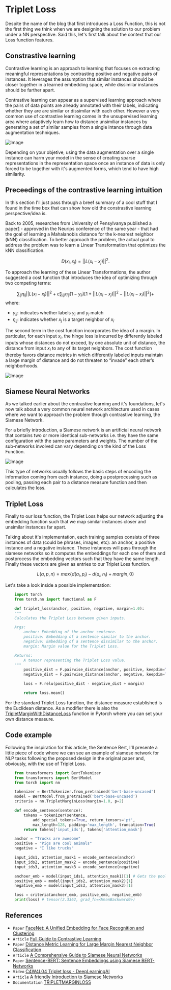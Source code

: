 # Triplet Loss

Despite the name of the blog that first introduces a Loss Function, this is not the first thing we think when we are designing the solution to our problem under a NN perspective. Said this, let's first talk about the context that our Loss function features.

## Constrastive learning

Contrastive learning is an approach to learning that focuses on extracting meaningful representations by contrasting positive and negative pairs of instances. It leverages the assumption that similar instances should be closer together in a learned embedding space, while dissimilar instances should be farther apart.

Contrastive learning can appear as a supervised learning approach where the pairs of data points are already annotated with their labels, indicating whether they are are similar or dissimilar with each other. However a very common use of contrastive learning comes in the unsupervised learning area where adaptively learn how to distance unsimiliar instances by generating a set of similar samples from a single intance through data augmentation techniques.

![Image](./images/contrastive_learning_approaches.png "Constrastive Learning Approaches")

Depending on your objetive, using the data augmentation over a single instance can harm your model in the sense of creating sparse representations in the representation space once an instance of data is only forced to be together with it's augmented forms, which tend to have high similarity.

## Preceedings of the contrastive learning intuition

In this section I'll just pass through a breef summary of a cool stuff that I found in the time box that can show how old the constrastive learning perspective/idea is.

Back to 2005, researches from University of Pensylvanya published a paper[1](https://proceedings.neurips.cc/paper_files/paper/2005/file/a7f592cef8b130a6967a90617db5681b-Paper.pdf) - approved in the Neurips conference of the same year - that had the goal of learning a Mahalanobis distance for the k-nearest neighbor (kNN) classification. To better approach the problem, the actual goal to address the problem was to learn a Linear Transformation that optimizes the kNN classification.

$$D(x_i, x_j) = ||L(x_i − x_j )||^2.$$

To approach the learning of these Linear Transformations, the author suggested a cost function that introduces the idea of optimizing through two competing terms:

$$\sum_{ij} \eta_{ij} ||L(x_i - x_j)||^2 + c \sum_{ijl} \eta_{ij} (1 - y_{il}) [1 + ||L(x_i - x_j)||^2 - ||L(x_i - x_l)||^2] +$$
where:

- $y_{il}$: indicates whether labels $y_i$ and $y_l$ match
- $\eta_{ij}$: indicates whether $x_j$ is a target neighbor of $x_i$


The second term in the cost function incorporates the idea of a margin. In particular, for each input $x_i$, the hinge loss is incurred by differently labeled inputs whose distances do not exceed, by one absolute unit of distance, the distance from input $x_i$ to any of its target neighbors. The cost function thereby favors distance metrics in which differently labeled inputs maintain a large margin of distance and do not threaten to “invade” each other’s neighborhoods.

![Image](./images/knn_distance_2005.png "Learning distances in the kNN algorithms")

## Siamese Neural Networks

As we talked earlier about the contrastive learning and it's foundations, let's now talk about a very common neural network architecture used in cases where we want to approach the problem through contrastive learning, the Siamese Network.

For a briefly introduction, a Siamese network is an artificial neural network that contains two or more identical sub-networks i.e. they have the same configuration with the same parameters and weights. The number of the sub-networks involved can vary depending on the kind of the Loss Function.

![Image](./images/siamese_networks.png "Siamese Networks")

This type of networks usually follows the basic steps of encoding the information coming from each instance, doing a postprocessing such as pooling, passing each pair to a distance measure function and then calculates the loss.

## Triplet Loss

Finally to our loss function, the Triplet Loss helps our network adjusting the embedding function such that we map similar instances closer and unsimilar instances far apart.

Talking about it's implementation, each training samples consists of three instances of 
data (could be phrases, images, etc): an anchor, a positive instance and a negative instance. These instances will pass through the siamese networks so it computes the embeddings for each one of them and postprocess the embedding vectors such that they have the same length. Finally these vectors are given as entries to our Triplet Loss function.

$$ L(a,p,n) = max\{d(a_i, p_i) - d(a_i, n_i) + margin, 0\}$$

Let's take a look inside a possible implementation:
```python
    import torch
    from torch.nn import functional as F

    def triplet_loss(anchor, positive, negative, margin=1.0):
    """
    Calculates the Triplet Loss between given inputs.

    Args:
        anchor: Embedding of the anchor sentence.
        positive: Embedding of a sentence similar to the anchor.
        negative: Embedding of a sentence dissimilar to the anchor.
        margin: Margin value for the Triplet Loss.

    Returns:
        A tensor representing the Triplet Loss value.
    """
        positive_dist = F.pairwise_distance(anchor, positive, keepdim=True)
        negative_dist = F.pairwise_distance(anchor, negative, keepdim=True)

        loss = F.relu(positive_dist - negative_dist + margin)

        return loss.mean()
```

For the standard Triplet Loss function, the distance measure established is the Euclidean distance. As a modifier there is also the [TripletMarginWithDistanceLoss](https://pytorch.org/docs/stable/generated/torch.nn.TripletMarginWithDistanceLoss.html#torch.nn.TripletMarginWithDistanceLoss) function in Pytorch where you can set your own distance measure.

## Code example

Following the inspiration for this article, the Sentence Bert, I'll presente a little piece of code where we can see an example of siamese network for NLP tasks following the proposed design in the original paper and, obviously, with the use of Triplet Loss.

```python
    from transformers import BertTokenizer
    from transformers import BertModel
    from torch import nn

    tokenizer = BertTokenizer.from_pretrained('bert-base-uncased')
    model = BertModel.from_pretrained('bert-base-uncased')
    criteria = nn.TripletMarginLoss(margin=1.0, p=2)

    def encode_sentence(sentence):
        tokens = tokenizer(sentence,
            add_special_tokens=True, return_tensors='pt',
            max_length=128, padding='max_length', truncation=True)
        return tokens['input_ids'], tokens['attention_mask']

    anchor = "Trucks are awesome"
    positive = "Pigs are cool animals"
    negative = "I like trucks"

    input_ids1, attention_mask1 = encode_sentence(anchor)
    input_ids2, attention_mask2 = encode_sentence(positive)
    input_ids3, attention_mask3 = encode_sentence(negative)

    anchoer_emb = model(input_ids1, attention_mask1)[1] # Gets the pooled output
    positive_emb = model(input_ids2, attention_mask2)[1]
    negative_emb = model(input_ids3, attention_mask3)[1]

    loss = criteria(anchoer_emb, positive_emb, negative_emb)
    print(loss) # tensor(2.3362, grad_fn=<MeanBackward0>)
```

## References
- `Paper` [FaceNet: A Unified Embedding for Face Recognition and Clustering](https://arxiv.org/pdf/1503.03832.pdf)
- `Article` [Full Guide to Contrastive Learning](https://encord.com/blog/guide-to-contrastive-learning/#:~:text=Contrastive%20learning%20is%20an%20approach,instances%20should%20be%20farther%20apart.)
- `Paper` [Distance Metric Learning for Large Margin Nearest Neighbor Classification](https://proceedings.neurips.cc/paper_files/paper/2005/file/a7f592cef8b130a6967a90617db5681b-Paper.pdf)
- `Article` [A Comprehensive Guide to Siamese Neural Networks](https://medium.com/@rinkinag24/a-comprehensive-guide-to-siamese-neural-networks-3358658c0513)
- `Paper` [Sentence-BERT: Sentence Embeddings using Siamese BERT-Networks](https://arxiv.org/pdf/1908.10084.pdf)
- `Video` [C4W4L04 Triplet loss - DeepLearningAI](https://www.youtube.com/watch?v=d2XB5-tuCWU)
- `Article` [A friendly Introduction to Siamese Networks](https://towardsdatascience.com/a-friendly-introduction-to-siamese-networks-85ab17522942)
- `Documentation` [TRIPLETMARGINLOSS](https://pytorch.org/docs/stable/generated/torch.nn.TripletMarginLoss.html#torch.nn.TripletMarginLoss)